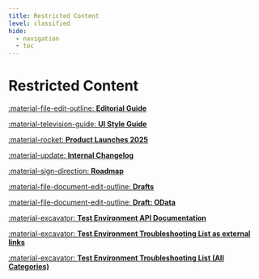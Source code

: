 ```yaml
---
title: Restricted Content
level: classified
hide:
  - navigation
  - toc
---
```


# Restricted Content

<!---
::cards:: cols=3

- title: Editorial Guide
  icon: ./assets/images/xtract-universal.svg
  url: ../editorial-guidelines/
  
- title: UI Style Guide
  icon: ../assets/images/sales-distribution.svg
  url: ../ui-style-guide/
  
- title: Roadmap Drafts
  icon: ./assets/images/xtract-for-alteryx.svg
  url: https://helpcenter.theobald-software.com/xtract-for-alteryx

- title: Internal Changelog
  icon: ./assets/images/board-connector.svg
  url: https://helpcenter.theobald-software.com/board-connector

::/cards::

---

Internal Changelogs:

[:products-xtract-universal:](changelog/changelog-xu.md){ .md-button .md-button--xu .md-button--stretch }
[:products-board-connector:](changelog/changelog-bc.md){ .md-button .md-button--bc .md-button--stretch }
[:products-xtract-is:](changelog/changelog-xis.md){ .md-button .md-button--xis .md-button--stretch }
[:products-xtract-for-alteryx:](changelog/changelog-xfa.md){ .md-button .md-button--xfa .md-button--stretch }
[:products-yunio:](changelog/changelog-yunio.md){ .md-button .md-button--yunio .md-button--stretch }
[:products-erpconnect:](changelog/changelog-erpconnect.md){ .md-button .md-button--erp .md-button--stretch }

-->

[:material-file-edit-outline: __Editorial Guide__](editorial-guidelines/index.md)

[:material-television-guide: __UI Style Guide__](ui-style-guide/index.md)

[:material-rocket: __Product Launches 2025__](product-launches/index.md)

[:material-update: __Internal Changelog__](changelog/changelog-xu.md)

[:material-sign-direction: __Roadmap__](roadmap/index.md)

[:material-file-document-edit-outline: __Drafts__](drafts/index.md)

[:material-file-document-edit-outline: __Draft: OData__](draft-odata/sap-connection/index.md)

[:material-excavator: __Test Environment API Documentation__](test-environment-api/index.md)

[:material-excavator: __Test Environment Troubleshooting List as external links__](test-environment-troubleshooting/index.md)

[:material-excavator: __Test Environment Troubleshooting List (All Categories)__](test-environment-troubleshooting-2/index.md)



<!---
<div class="grid cards" markdown>

- [:products-xtract-universal: __Xtract Unviersal__](changelog/changelog-xu.md)

</div>
<div class="grid cards" markdown>

- [:products-board-connector: __Board Connector__](changelog/changelog-bc.md)

</div>
<div class="grid cards" markdown>

- [:products-xtract-is: __Xtract IS__](changelog/changelog-xis.md)

</div>
<div class="grid cards" markdown>

- [:products-yunio: __yunIO__](changelog/changelog-yunio.md)

</div>
<div class="grid cards" markdown>

- [:products-xtract-for-alteryx: __Xtract for Alteryx__](changelog/changelog-xfa.md)

</div>
<div class="grid cards" markdown>

- [:products-erpconnect: __ERPConnect__](changelog/changelog-erpconnect.md)

</div>
-->
